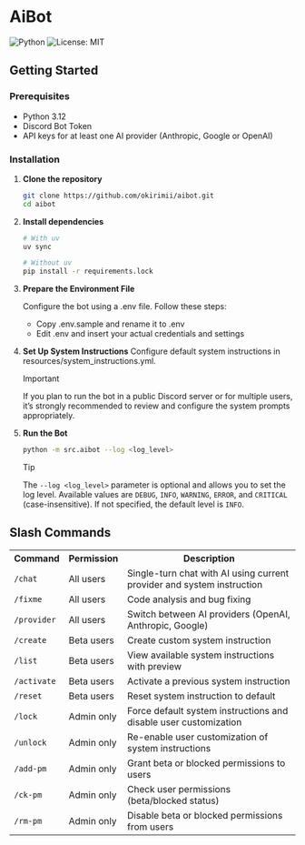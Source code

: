 # AiBot

![Python](https://img.shields.io/badge/Python-3.12-blue.svg?logo=python&logoColor=white&style=flat&labelColor=24292e)
![License: MIT](https://img.shields.io/badge/License-MIT-yellow.svg)

## Getting Started

### Prerequisites

- Python 3.12
- Discord Bot Token
- API keys for at least one AI provider (Anthropic, Google or OpenAI)

### Installation

1. **Clone the repository**
   ```bash
   git clone https://github.com/okirimii/aibot.git
   cd aibot
   ```

2. **Install dependencies**
   ```bash
   # With uv
   uv sync

   # Without uv
   pip install -r requirements.lock
   ```

3. **Prepare the Environment File**

   Configure the bot using a .env file. Follow these steps:

     - Copy .env.sample and rename it to .env
     - Edit .env and insert your actual credentials and settings

4. **Set Up System Instructions**
   Configure default system instructions in resources/system_instructions.yml.

   > [!IMPORTANT]
   > If you plan to run the bot in a public Discord server or for multiple users, it’s strongly recommended to review and configure the system prompts appropriately.

5. **Run the Bot**
   ```bash
   python -m src.aibot --log <log_level>
   ```

   > [!TIP]
   > The `--log <log_level>` parameter is optional and allows you to set the log level.
   > Available values are `DEBUG`, `INFO`, `WARNING`, `ERROR`, and `CRITICAL` (case-insensitive).
   > If not specified, the default level is `INFO`.


## Slash Commands

<table>
    <tr>
        <th>Command</th>
        <th>Permission</th>
        <th>Description</th>
    </tr>
    <tr>
        <td><code>/chat</code></td>
        <td>All users</td>
        <td>Single-turn chat with AI using current provider and system instruction</td>
    </tr>
    <tr>
        <td><code>/fixme</code></td>
        <td>All users</td>
        <td>Code analysis and bug fixing</td>
    </tr>
    <tr>
        <td><code>/provider</code></td>
        <td>All users</td>
        <td>Switch between AI providers (OpenAI, Anthropic, Google)</td>
    </tr>
    <tr>
        <td><code>/create</code></td>
        <td>Beta users</td>
        <td>Create custom system instruction</td>
    </tr>
    <tr>
        <td><code>/list</code></td>
        <td>Beta users</td>
        <td>View available system instructions with preview</td>
    </tr>
    <tr>
        <td><code>/activate</code></td>
        <td>Beta users</td>
        <td>Activate a previous system instruction</td>
    </tr>
    <tr>
        <td><code>/reset</code></td>
        <td>Beta users</td>
        <td>Reset system instruction to default</td>
    </tr>
    <tr>
        <td><code>/lock</code></td>
        <td>Admin only</td>
        <td>Force default system instructions and disable user customization</td>
    </tr>
    <tr>
        <td><code>/unlock</code></td>
        <td>Admin only</td>
        <td>Re-enable user customization of system instructions</td>
    </tr>
    <tr>
        <td><code>/add-pm</code></td>
        <td>Admin only</td>
        <td>Grant beta or blocked permissions to users</td>
    </tr>
    <tr>
        <td><code>/ck-pm</code></td>
        <td>Admin only</td>
        <td>Check user permissions (beta/blocked status)</td>
    </tr>
    <tr>
        <td><code>/rm-pm</code></td>
        <td>Admin only</td>
        <td>Disable beta or blocked permissions from users</td>
    </tr>
</table>
